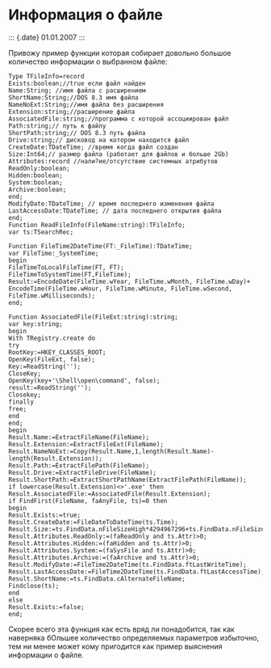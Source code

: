 Информация о файле
==================

::: {.date}
01.01.2007
:::

Привожу пример функции которая собирает довольно большое количество
информации о выбранном файле:

    Type TFileInfo=record
    Exists:boolean;//true если файл найден
    Name:String; //имя файла с расширением
    ShortName:String;//DOS 8.3 имя файла
    NameNoExt:String;//имя файла без расширения
    Extension:string;//расширение файла
    AssociatedFile:string;//программа с которой ассоциирован файл
    Path:string;// путь к файлу
    ShortPath:string;// DOS 8.3 путь файла
    Drive:string;// дисковод на котором находится файл
    CreateDate:TDateTime; //время когда файл создан
    Size:Int64;// размер файла (работает для файлов и больше 2Gb)
    Attributes:record //нали?ие/отсутствие системных атрибутов
    ReadOnly:boolean;
    Hidden:boolean;
    System:boolean;
    Archive:boolean;
    end;
    ModifyDate:TDateTime; // время последнего изменения файла
    LastAccessDate:TDateTime; // дата последнего открытия файла
    end;
    Function ReadFileInfo(FileName:string):TFileInfo;
    var ts:TSearchRec;
     
    Function FileTime2DateTime(FT:_FileTime):TDateTime;
    var FileTime:_SystemTime;
    begin
    FileTimeToLocalFileTime(FT, FT);
    FileTimeToSystemTime(FT,FileTime);
    Result:=EncodeDate(FileTime.wYear, FileTime.wMonth, FileTime.wDay)+
    EncodeTime(FileTime.wHour, FileTime.wMinute, FileTime.wSecond, FileTime.wMilliseconds);
    end;
     
    Function AssociatedFile(FileExt:string):string;
    var key:string;
    begin
    With TRegistry.create do
    try
    RootKey:=HKEY_CLASSES_ROOT;
    OpenKey(FileExt, false);
    Key:=ReadString('');
    CloseKey;
    OpenKey(key+'\Shell\open\command', false);
    result:=ReadString('');
    Closekey;
    finally
    free;
    end
    end;
    begin
    Result.Name:=ExtractFileName(FileName);
    Result.Extension:=ExtractFileExt(FileName);
    Result.NameNoExt:=Copy(Result.Name,1,length(Result.Name)-length(Result.Extension));
    Result.Path:=ExtractFilePath(FileName);
    Result.Drive:=ExtractFileDrive(FileName);
    Result.ShortPath:=ExtractShortPathName(ExtractFilePath(FileName));
    if lowercase(Result.Extension)<>'.exe' then Result.AssociatedFile:=AssociatedFile(Result.Extension);
    if FindFirst(FileName, faAnyFile, ts)=0 then
    begin
    Result.Exists:=true;
    Result.CreateDate:=FileDateToDateTime(ts.Time);
    Result.Size:=ts.FindData.nFileSizeHigh*4294967296+ts.FindData.nFileSizeLow;
    Result.Attributes.ReadOnly:=(faReadOnly and ts.Attr)>0;
    Result.Attributes.Hidden:=(faHidden and ts.Attr)>0;
    Result.Attributes.System:=(faSysFile and ts.Attr)>0;
    Result.Attributes.Archive:=(faArchive and ts.Attr)>0;
    Result.ModifyDate:=FileTime2DateTime(ts.FindData.ftLastWriteTime);
    Result.LastAccessDate:=FileTime2DateTime(ts.FindData.ftLastAccessTime);
    Result.ShortName:=ts.FindData.cAlternateFileName;
    Findclose(ts);
    end
    else 
    Result.Exists:=false;
    end;

Скорее всего эта функция как есть вряд ли понадобится, так как наверняка
бОльшее количество определяемых параметров избыточно, тем ни менее может
кому пригодится как пример выяснения информации о файле.

